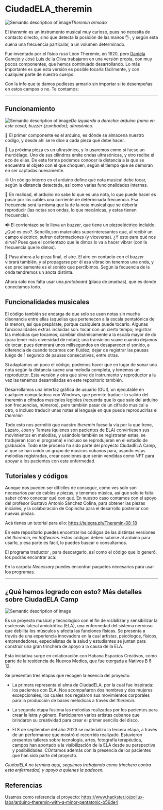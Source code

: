 # CiudadELA_theremin

![Semantic description of image](/source/images/Theremin.JPG)*Theremin armado*

El _theremin_ es un instrumento musical muy curioso, pues no necesita de contacto directo, sino que detecta la posición de las manos 🖐, y según esta suena una frecuencia particular, a un volumen determinado.

Fue inventado por el físico ruso Léon Theremin, en 1920, pero [Daniela Camejo][identifier1] y [José Luis de la Oliva][identifier2] trabajaron en una versión propia, con muy pocos componentes, que hemos continuado desarrollando. Lo más importante es que esta versión es posible tocarla fácilmente, y con cualquier parte de nuestro cuerpo.

Con la info que te damos pudieses armarlo sin importar si te desempeñas en estos campos o no. Te contamos:

----

## Funcionamiento

![Semantic description of image](/source/images/Componentes.jpg)*De izquierda a derecha: arduino (nano en este caso); _buzzer_ (zumbador); ultrasónico.*


🧠 El primer componente es el arduino, es dónde se almacena nuestro código, y desde ahí se le dice a cada pieza qué debe hacer.

🦇 La próxima pieza es un ultrasónico, y lo usaremos como si fuese un murciélago. Uno de sus cilindros emite ondas ultrasónicas, y otro recibe el eco de ellas. De esta forma podemos conocer la distancia a la que se encuentra el objeto con el que choquen, según el tiempo que se demoran en ser captadas nuevamente. 

⚙️ Un código interno en el arduino define qué nota musical debe tocar, según la distancia detectada, así como varias funcionalidades internas.

🔌 En realidad, el arduino no sabe lo que es una nota, lo que puede hacer es pasar por los cables una corriente de determinada frecuencia. Esa frecuencia será la misma que la de la nota musical que se debería reproducir (las notas son ondas, lo que mecánicas, y estas tienen frecuencia).

🔊 El corrientazo se lo lleva un _buzzer_, que tiene un piezoeléctrico incluido. ¿Qué es eso?. Sencillo,son materiales superinteresantes que, al recibir un campo eléctrico, sufren deformaciones (y viceversa). ¿Y esto para qué nos sirve? Pues que el corrientazo que le dimos lo va a hacer vibrar (con la frecuencia que le dimos).

🍃 Pasa ahora a la pieza final, el aire. El aire en contacto con el _buzzer_ vibrará también, y al propagarse por él esa vibración tenemos una onda, y eso precisamente es el sonido que percibimos. Según la fecuencia de la onda tendremos un anota distinta. 

Ahora solo nos falta usar una _protoboard_ (placa de pruebas), que es donde conectamos todo.


## Funcionalidades musicales

El código también se encarga de que solo se usen notas sin mucha disonancia entre ellas (aquellas que pertenecen a la escala pentatónica de la menor), así que prepárate, porque cualquiera puede tocarlo. Algunas funcionalidades extras incluidas son: tocar con un cierto tempo; registrar las melodías que tocamos; cambiar dinámicamente a la escala mayor de do (para tener más diversidad de notas); una transición suave cuando dejamos de tocar, pues demorará unos milisegundos en desaparecer el sonido, a diferencia de cuando tocamos con fluidez; dejar de registrar las pausas luego de 1 segundo de pausas consecutivas, entre otras.

Si adaptamos un poco el código, podemos hacer que en lugar de sonar una nota según la distancia suene una melodía completa, y tenemos un reproductor. Esta versión y otra que sirve de instrumento y reproductor a la vez las tenemos desarrolladas en este repositorio también.

Desarrollamos una interfaz gráfica de usuario (GUI), un ejecutable en cualquier computadora con Windows, que permite traducir lo salido del theremin a cifrados musicales legibles (recuerda que lo que sale del arduino son frecuencias, números), pero también pasar de un cifrado musical a otro, o incluso traducir  unas notas al lenguaje en que puede reproducirlas el _theremin_

Todo esto nos permitió que nuestro _theremin_ fuese la vía por la que Irene, Lázaro, Joan y Tamara (quienes son pacientes de ELA) convirtiesen sus movimientos en melodías, y usándolo también se registraran estas, se tradujeran (con el programa) e incluso se reprodujeran en el estudio de grabación. Todo este proceso ha sido parte del proyecto CiudadELA Camp, al que se han unido un grupo de músicos cubanos para, usando estas melodías registradas, crear canciones que serán vendidas como NFT para apoyar a los pacientes con esta enfermedad.


## Tutoriales y códigos

Aunque nos pueden ser difíciles de conseguir, como ves solo son necesarios par de cables y piezas, y tenemos música, así que solo te falta saber cómo conectar qué con qué. En nuestro caso contamos con el apoyo del profesor Gustavo Antonio Sánchez Colina, para obtener las piezas iniciales, y la colaboración de Copincha para el desarrollo posterior con nuevas piezas.

Acá tienes un tutorial para ello:
<https://telegra.ph/Theremin-08-18>

En este repositorio puedes encontrar los códigos de las distintas versiones del _theremin_, en _Softwares_. Estos códigos deben subirse al arduino para usarlo, y esa parte es fácil, lo puedes buscar o consultarnos.

El programa traductor , para descargarlo, así como el código que lo generó, los podrás encontrar acá:

En la carpeta _Necessary_ puedes encontrar paquetes necesarios para usar los programas.

----

## ¿Qué hemos logrado con esto? Más detalles sobre CiudadELA Camp

![Semantic description of image](/source/images/CiudadELA.jpg)

Es un proyecto musical y tecnológico con el fin de visibilizar y sensibilizar la esclerosis lateral amiotrófica (ELA), una enfermedad del sistema nervioso que debilita los músculos y afecta las funciones físicas. Se presenta a través de una experiencia innovadora en la cual artistas, psicólogos, físicos, emprendedores, especialistas de la salud y estudiantes se juntan para construir una gran trinchera de apoyo a la causa de la ELA. 

Esta iniciativa surge en colaboración con Habana Espacios Creativos, como parte de la residencia de Nuevos Medios, que fue otorgada a Nativos B 6 12. 

Se presentan tres etapas que recogen la esencia del proyecto:

- La primera representa el alma de CiudadELA, por la cual fue inspirada: los pacientes con ELA. Nos acompañaron dos hombres y dos mujeres excepcionales, los cuales nos regalaron sus movimientos corporales para la producción de bases melódicas a través del _theremin_. 

- La segunda etapa fusiona las melodías realizadas por los pacientes para crear la letra y género. Participaron varios artistas cubanos que brindaron su creatividad para crear el primer sencillo del disco. 

- El 8 de septiembre del año 2023 se materializó la tercera etapa, a través de un performance que mostró el recorrido realizado. Estuvieron presentes talleres sobre tecnología, artes, fotografía terapéutica, campos han aportado a la visibilización de la ELA desde su perspectiva y posibilidades. COntamos además con la presencia de los pacientes que han sido parte del proyecto. 

_CiudadELA no termina aquí, seguimos trabajando como trinchera contra esta enfermedad, y apoyo a quienes la padecen._

## Referencias

Usamos como referencia el proyecto:
 <https://www.hackster.io/pollux-labs/arduino-theremin-with-a-minor-pentatonic-b56de4>

<!-- Identifiers-->
[identifier1]: https://www.instagram.com/dumb_stuff_maker/
[identifier2]: https://www.instagram.com/jose.l_delaoliva/


